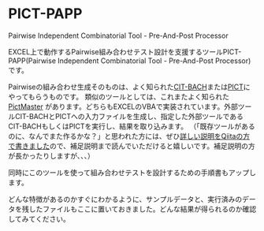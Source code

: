 # PICT-PAPP
Pairwise Independent Combinatorial Tool - Pre-And-Post Processor

EXCEL上で動作するPairwise組み合わせテスト設計を支援するツールPICT-PAPP(Pairwise Independent Combinatorial Tool - Pre-And-Post Processor)です。

Pairwiseの組み合わせ生成そのものは、よく知られた[CIT-BACH](http://www-ise4.ist.osaka-u.ac.jp/~t-tutiya/CIT/)または[PICT](https://github.com/Microsoft/pict)にやってもらうものです。
類似のツールとしては、これまたよく知られた [PictMaster](https://ja.osdn.net/projects/pictmaster/) があります。どちらもEXCELのVBAで実装されています。外部ツールCIT-BACHとPICTへの入力ファイルを生成し、指定した外部ツールであるCIT-BACHもしくはPICTを実行し、結果を取り込みます。
（「既存ツールがあるのに、なんでまた作るかな？」と思われた方には、ぜひ[詳しい説明をQiitaの方で書きました](https://qiita.com/drafts/a46bb9bb5aca490f90f5)ので、補足説明まで読んでいただけると嬉しいです。補足説明の方が長かったりしますが、、、）

同時にこのツールを使って組み合わせテストを設計するための手順書もアップします。

どんな特徴があるのかすぐにわかるように、サンプルデータと、実行済みのデータを残したファイルもここに置いておきました。どんな結果が得られるのか確認してみてください。
